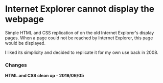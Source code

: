 # Internet Explorer cannot display the webpage

Simple HTML and CSS replication of on the old Internet Explorer's display pages.
When a page could not be reached by Internet Explorer, this page would be displayed.

I liked its simplicity and decided to replicate it for my own use back in 2008.

### Changes
__HTML and CSS clean up - 2019/06/05__